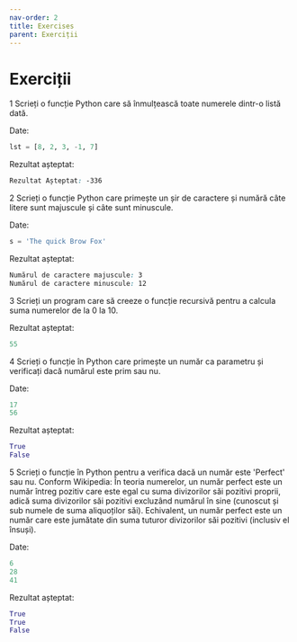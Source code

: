 ```yaml
---
nav-order: 2
title: Exercises
parent: Exerciții
---
```


# Exerciții

1 Scrieți o funcție Python care să înmulțească toate numerele dintr-o listă dată.

Date:
```python
lst = [8, 2, 3, -1, 7]
```

Rezultat așteptat:
```css
Rezultat Așteptat: -336
```

2 Scrieți o funcție Python care primește un șir de caractere și numără câte litere sunt majuscule și câte sunt minuscule.

Date:
```python
s = 'The quick Brow Fox'
```

Rezultat așteptat:
```css
Numărul de caractere majuscule: 3
Numărul de caractere minuscule: 12
```

3 Scrieți un program care să creeze o funcție recursivă pentru a calcula suma numerelor de la 0 la 10.

Rezultat așteptat:
```python
55
```

4 Scrieți o funcție în Python care primește un număr ca parametru și verificați dacă numărul este prim sau nu.

Date:
```python
17
56
```

Rezultat așteptat:
```python
True
False
```

5 Scrieți o funcție în Python pentru a verifica dacă un număr este 'Perfect' sau nu. Conform Wikipedia: În teoria numerelor, un număr perfect este un număr întreg pozitiv care este egal cu suma divizorilor săi pozitivi proprii, adică suma divizorilor săi pozitivi excluzând numărul în sine (cunoscut și sub numele de suma aliquoților săi). Echivalent, un număr perfect este un număr care este jumătate din suma tuturor divizorilor săi pozitivi (inclusiv el însuși).

Date:
```python
6
28
41
```

Rezultat așteptat:
```python
True
True
False
```
